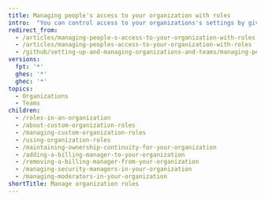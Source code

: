 ```yaml
---
title: Managing people's access to your organization with roles
intro:  "You can control access to your organizations's settings by giving people organization roles."
redirect_from:
  - /articles/managing-people-s-access-to-your-organization-with-roles
  - /articles/managing-peoples-access-to-your-organization-with-roles
  - /github/setting-up-and-managing-organizations-and-teams/managing-peoples-access-to-your-organization-with-roles
versions:
  fpt: '*'
  ghes: '*'
  ghec: '*'
topics:
  - Organizations
  - Teams
children:
  - /roles-in-an-organization
  - /about-custom-organization-roles
  - /managing-custom-organization-roles
  - /using-organization-roles
  - /maintaining-ownership-continuity-for-your-organization
  - /adding-a-billing-manager-to-your-organization
  - /removing-a-billing-manager-from-your-organization
  - /managing-security-managers-in-your-organization
  - /managing-moderators-in-your-organization
shortTitle: Manage organization roles
---
```

